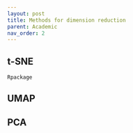 ```yaml
---
layout: post
title: Methods for dimension reduction
parent: Academic
nav_order: 2
---
```


<!--- [_config.yml]({{ site.baseurl }}/images/config.png)--->



## t-SNE

```
Rpackage
```

## UMAP

## PCA
